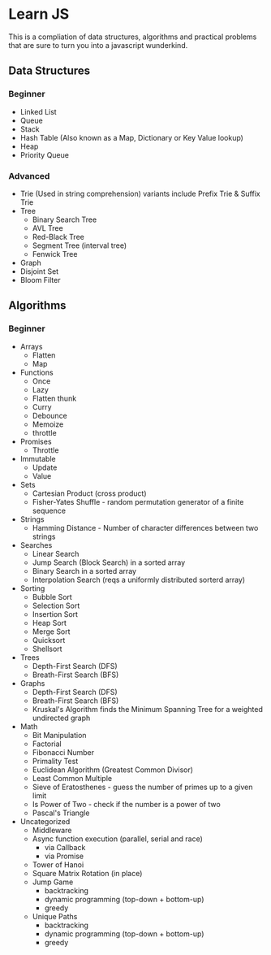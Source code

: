 # Learn JS 

This is a compliation of data structures, algorithms and practical problems that are sure to turn you into a javascript wunderkind.

## Data Structures

### Beginner

- Linked List
- Queue
- Stack
- Hash Table (Also known as a Map, Dictionary or Key Value lookup)
- Heap
- Priority Queue

### Advanced

- Trie (Used in string comprehension) variants include Prefix Trie & Suffix Trie
- Tree
  - Binary Search Tree
  - AVL Tree
  - Red-Black Tree
  - Segment Tree (interval tree)
  - Fenwick Tree
- Graph
- Disjoint Set
- Bloom Filter

## Algorithms

### Beginner

- Arrays
  - Flatten
  - Map
- Functions
  - Once
  - Lazy
  - Flatten thunk
  - Curry
  - Debounce
  - Memoize
  - throttle
- Promises
  - Throttle
- Immutable
  - Update
  - Value
- Sets
  - Cartesian Product (cross product)
  - Fisher-Yates Shuffle - random permutation generator of a finite sequence
- Strings
  - Hamming Distance - Number of character differences between two strings
- Searches
  - Linear Search
  - Jump Search (Block Search) in a sorted array
  - Binary Search in a sorted array
  - Interpolation Search (reqs a uniformly distributed sorterd array)
- Sorting
  - Bubble Sort
  - Selection Sort
  - Insertion Sort
  - Heap Sort
  - Merge Sort
  - Quicksort
  - Shellsort
- Trees
  - Depth-First Search (DFS)
  - Breath-First Search (BFS)
- Graphs
  - Depth-First Search (DFS)
  - Breath-First Search (BFS)
  - Kruskal's Algorithm finds the Minimum Spanning Tree for a weighted undirected graph
- Math
  - Bit Manipulation
  - Factorial
  - Fibonacci Number
  - Primality Test
  - Euclidean Algorithm (Greatest Common Divisor)
  - Least Common Multiple
  - Sieve of Eratosthenes - guess the number of primes up to a given limit
  - Is Power of Two - check if the number is a power of two
  - Pascal's Triangle
- Uncategorized
  - Middleware
  - Async function execution (parallel, serial and race)
    - via Callback
    - via Promise
  - Tower of Hanoi
  - Square Matrix Rotation (in place)
  - Jump Game 
    - backtracking
    - dynamic programming (top-down + bottom-up)
    - greedy
  - Unique Paths
    - backtracking
    - dynamic programming (top-down + bottom-up)
    - greedy


